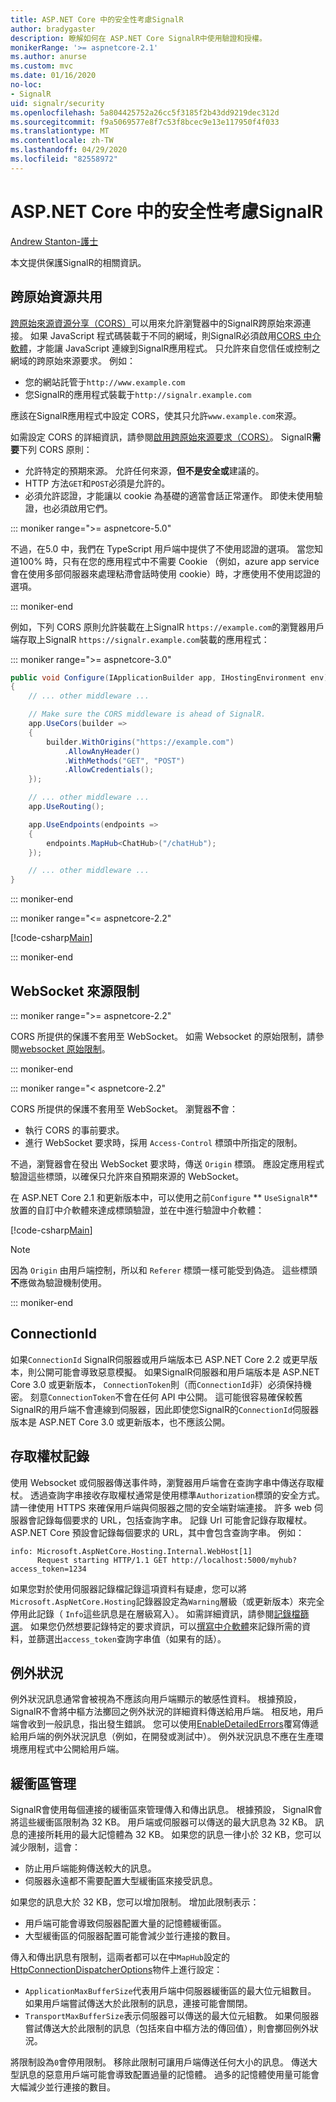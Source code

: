 ```yaml
---
title: ASP.NET Core 中的安全性考慮SignalR
author: bradygaster
description: 瞭解如何在 ASP.NET Core SignalR中使用驗證和授權。
monikerRange: '>= aspnetcore-2.1'
ms.author: anurse
ms.custom: mvc
ms.date: 01/16/2020
no-loc:
- SignalR
uid: signalr/security
ms.openlocfilehash: 5a804425752a26cc5f3185f2b43dd9219dec312d
ms.sourcegitcommit: f9a5069577e8f7c53f8bcec9e13e117950f4f033
ms.translationtype: MT
ms.contentlocale: zh-TW
ms.lasthandoff: 04/29/2020
ms.locfileid: "82558972"
---
```

# <a name="security-considerations-in-aspnet-core-signalr"></a>ASP.NET Core 中的安全性考慮SignalR

[Andrew Stanton-護士](https://twitter.com/anurse)

本文提供保護SignalR的相關資訊。

## <a name="cross-origin-resource-sharing"></a>跨原始資源共用

[跨原始來源資源分享（CORS）](https://www.w3.org/TR/cors/)可以用來允許瀏覽器中的SignalR跨原始來源連接。 如果 JavaScript 程式碼裝載于不同的網域，則SignalR必須啟用[CORS 中介軟體](xref:security/cors)，才能讓 JavaScript 連線到SignalR應用程式。 只允許來自您信任或控制之網域的跨原始來源要求。 例如：

* 您的網站託管于`http://www.example.com`
* 您SignalR的應用程式裝載于`http://signalr.example.com`

應該在SignalR應用程式中設定 CORS，使其只允許`www.example.com`來源。

如需設定 CORS 的詳細資訊，請參閱[啟用跨原始來源要求（CORS）](xref:security/cors)。 SignalR**需要**下列 CORS 原則：

* 允許特定的預期來源。 允許任何來源，**但不是安全或**建議的。
* HTTP 方法`GET`和`POST`必須是允許的。
* 必須允許認證，才能讓以 cookie 為基礎的適當會話正常運作。 即使未使用驗證，也必須啟用它們。

::: moniker range=">= aspnetcore-5.0"

不過，在5.0 中，我們在 TypeScript 用戶端中提供了不使用認證的選項。
當您知道100% 時，只有在您的應用程式中不需要 Cookie （例如，azure app service 會在使用多部伺服器來處理粘滯會話時使用 cookie）時，才應使用不使用認證的選項。

::: moniker-end

例如，下列 CORS 原則允許裝載在上SignalR `https://example.com`的瀏覽器用戶端存取上SignalR `https://signalr.example.com`裝載的應用程式：

::: moniker range=">= aspnetcore-3.0"

```csharp
public void Configure(IApplicationBuilder app, IHostingEnvironment env)
{
    // ... other middleware ...

    // Make sure the CORS middleware is ahead of SignalR.
    app.UseCors(builder =>
    {
        builder.WithOrigins("https://example.com")
            .AllowAnyHeader()
            .WithMethods("GET", "POST")
            .AllowCredentials();
    });

    // ... other middleware ...
    app.UseRouting();

    app.UseEndpoints(endpoints =>
    {
        endpoints.MapHub<ChatHub>("/chatHub");
    });

    // ... other middleware ...
}
```

::: moniker-end

::: moniker range="<= aspnetcore-2.2"

[!code-csharp[Main](security/sample/Startup.cs?name=snippet1)]

::: moniker-end

## <a name="websocket-origin-restriction"></a>WebSocket 來源限制

::: moniker range=">= aspnetcore-2.2"

CORS 所提供的保護不套用至 WebSocket。 如需 Websocket 的原始限制，請參閱[websocket 原始限制](xref:fundamentals/websockets#websocket-origin-restriction)。

::: moniker-end

::: moniker range="< aspnetcore-2.2"

CORS 所提供的保護不套用至 WebSocket。 瀏覽器**不**會：

* 執行 CORS 的事前要求。
* 進行 WebSocket 要求時，採用 `Access-Control` 標頭中所指定的限制。

不過，瀏覽器會在發出 WebSocket 要求時，傳送 `Origin` 標頭。 應設定應用程式驗證這些標頭，以確保只允許來自預期來源的 WebSocket。

在 ASP.NET Core 2.1 和更新版本中，可以使用之前`Configure` ** `UseSignalR`** 放置的自訂中介軟體來達成標頭驗證，並在中進行驗證中介軟體：

[!code-csharp[Main](security/sample/Startup.cs?name=snippet2)]

> [!NOTE]
> 因為 `Origin` 由用戶端控制，所以和 `Referer` 標頭一樣可能受到偽造。 這些標頭**不**應做為驗證機制使用。

::: moniker-end

## <a name="connectionid"></a>ConnectionId

如果`ConnectionId` SignalR伺服器或用戶端版本已 ASP.NET Core 2.2 或更早版本，則公開可能會導致惡意模擬。 如果SignalR伺服器和用戶端版本是 ASP.NET Core 3.0 或更新版本， `ConnectionToken`則（而`ConnectionId`非）必須保持機密。 刻意`ConnectionToken`不會在任何 API 中公開。  這可能很容易確保較舊SignalR的用戶端不會連線到伺服器，因此即使您SignalR的`ConnectionId`伺服器版本是 ASP.NET Core 3.0 或更新版本，也不應該公開。

## <a name="access-token-logging"></a>存取權杖記錄

使用 Websocket 或伺服器傳送事件時，瀏覽器用戶端會在查詢字串中傳送存取權杖。 透過查詢字串接收存取權杖通常是使用標準`Authorization`標頭的安全方式。 請一律使用 HTTPS 來確保用戶端與伺服器之間的安全端對端連接。 許多 web 伺服器會記錄每個要求的 URL，包括查詢字串。 記錄 Url 可能會記錄存取權杖。 ASP.NET Core 預設會記錄每個要求的 URL，其中會包含查詢字串。 例如：

```
info: Microsoft.AspNetCore.Hosting.Internal.WebHost[1]
      Request starting HTTP/1.1 GET http://localhost:5000/myhub?access_token=1234
```

如果您對於使用伺服器記錄檔記錄這項資料有疑慮，您可以將`Microsoft.AspNetCore.Hosting`記錄器設定為`Warning`層級（或更新版本）來完全停用此記錄（ `Info`這些訊息是在層級寫入）。 如需詳細資訊，請參閱[記錄檔篩選](xref:fundamentals/logging/index#log-filtering)。 如果您仍然想要記錄特定的要求資訊，可以[撰寫中介軟體](xref:fundamentals/middleware/write)來記錄所需的資料，並篩選出`access_token`查詢字串值（如果有的話）。

## <a name="exceptions"></a>例外狀況

例外狀況訊息通常會被視為不應該向用戶端顯示的敏感性資料。 根據預設， SignalR不會將中樞方法擲回之例外狀況的詳細資料傳送給用戶端。 相反地，用戶端會收到一般訊息，指出發生錯誤。 您可以使用[EnableDetailedErrors](xref:signalr/configuration#configure-server-options)覆寫傳遞給用戶端的例外狀況訊息（例如，在開發或測試中）。 例外狀況訊息不應在生產環境應用程式中公開給用戶端。

## <a name="buffer-management"></a>緩衝區管理

SignalR會使用每個連接的緩衝區來管理傳入和傳出訊息。 根據預設， SignalR會將這些緩衝區限制為 32 KB。 用戶端或伺服器可以傳送的最大訊息為 32 KB。 訊息的連接所耗用的最大記憶體為 32 KB。 如果您的訊息一律小於 32 KB，您可以減少限制，這會：

* 防止用戶端能夠傳送較大的訊息。
* 伺服器永遠都不需要配置大型緩衝區來接受訊息。

如果您的訊息大於 32 KB，您可以增加限制。 增加此限制表示：

* 用戶端可能會導致伺服器配置大量的記憶體緩衝區。
* 大型緩衝區的伺服器配置可能會減少並行連接的數目。

傳入和傳出訊息有限制，這兩者都可以在中`MapHub`設定的[HttpConnectionDispatcherOptions](xref:signalr/configuration#configure-server-options)物件上進行設定：

* `ApplicationMaxBufferSize`代表用戶端中伺服器緩衝區的最大位元組數目。 如果用戶端嘗試傳送大於此限制的訊息，連接可能會關閉。
* `TransportMaxBufferSize`表示伺服器可以傳送的最大位元組數。 如果伺服器嘗試傳送大於此限制的訊息（包括來自中樞方法的傳回值），則會擲回例外狀況。

將限制設為`0`會停用限制。 移除此限制可讓用戶端傳送任何大小的訊息。 傳送大型訊息的惡意用戶端可能會導致配置過量的記憶體。 過多的記憶體使用量可能會大幅減少並行連接的數目。
